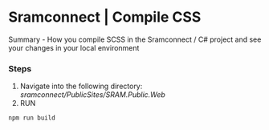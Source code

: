 # Sramconnect | Compile CSS

Summary - How you compile SCSS in the Sramconnect / C# project and see your changes in your local environment

### Steps

1. Navigate into the following directory:  
   _sramconnect/PublicSites/SRAM.Public.Web_
1. RUN

```
npm run build
```
